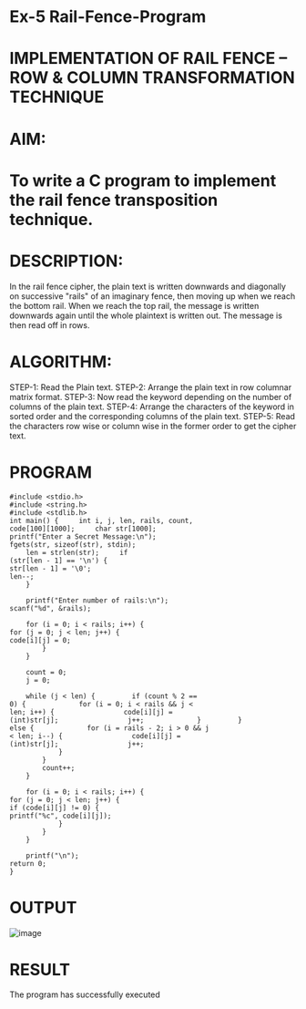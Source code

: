 # Ex-5 Rail-Fence-Program

# IMPLEMENTATION OF RAIL FENCE – ROW & COLUMN TRANSFORMATION TECHNIQUE

# AIM:

# To write a C program to implement the rail fence transposition technique.

# DESCRIPTION:

In the rail fence cipher, the plain text is written downwards and diagonally on successive "rails" of an imaginary fence, then moving up when we reach the bottom rail. When we reach the top rail, the message is written downwards again until the whole plaintext is written out. The message is then read off in rows.

# ALGORITHM:

STEP-1: Read the Plain text.
STEP-2: Arrange the plain text in row columnar matrix format.
STEP-3: Now read the keyword depending on the number of columns of the plain text.
STEP-4: Arrange the characters of the keyword in sorted order and the corresponding columns of the plain text.
STEP-5: Read the characters row wise or column wise in the former order to get the cipher text.

# PROGRAM
```
#include <stdio.h>  
#include <string.h>  
#include <stdlib.h>  
int main() {     int i, j, len, rails, count, 
code[100][1000];     char str[1000];  
printf("Enter a Secret Message:\n");     
fgets(str, sizeof(str), stdin);  
    len = strlen(str);     if 
(str[len - 1] == '\n') {         
str[len - 1] = '\0';         
len--;  
    }  
  
    printf("Enter number of rails:\n");     
scanf("%d", &rails);  
  
    for (i = 0; i < rails; i++) {         
for (j = 0; j < len; j++) {             
code[i][j] = 0;  
        }  
    }  
  
    count = 0;  
    j = 0;  
  
    while (j < len) {         if (count % 2 == 
0) {             for (i = 0; i < rails && j < 
len; i++) {                 code[i][j] = 
(int)str[j];                 j++;             }         } 
else {             for (i = rails - 2; i > 0 && j 
< len; i--) {                 code[i][j] = 
(int)str[j];                 j++;  
            }  
        }  
        count++;  
    }  
  
    for (i = 0; i < rails; i++) {         
for (j = 0; j < len; j++) {             
if (code[i][j] != 0) {                 
printf("%c", code[i][j]);  
            }  
        }  
    }  
  
    printf("\n");     
return 0;  
}
```

# OUTPUT

![image](https://github.com/user-attachments/assets/d12b7d62-b863-4646-8414-944e6188ac7a)


# RESULT

The program has successfully executed
